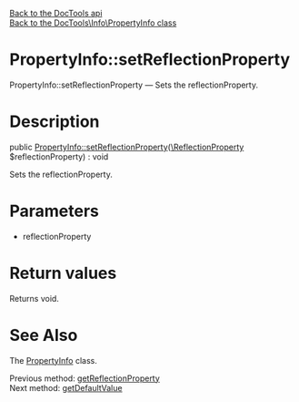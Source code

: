 [Back to the DocTools api](https://github.com/lingtalfi/DocTools/blob/master/doc/api/DocTools.md)<br>
[Back to the DocTools\Info\PropertyInfo class](https://github.com/lingtalfi/DocTools/blob/master/doc/api/DocTools/Info/PropertyInfo.md)


PropertyInfo::setReflectionProperty
================



PropertyInfo::setReflectionProperty — Sets the reflectionProperty.




Description
================


public [PropertyInfo::setReflectionProperty](https://github.com/lingtalfi/DocTools/blob/master/doc/api/DocTools/Info/PropertyInfo/setReflectionProperty.md)([\ReflectionProperty](http://php.net/manual/en/class.reflectionproperty.php) $reflectionProperty) : void




Sets the reflectionProperty.




Parameters
================


- reflectionProperty

    


Return values
================

Returns void.







See Also
================

The [PropertyInfo](https://github.com/lingtalfi/DocTools/blob/master/doc/api/DocTools/Info/PropertyInfo.md) class.

Previous method: [getReflectionProperty](https://github.com/lingtalfi/DocTools/blob/master/doc/api/DocTools/Info/PropertyInfo/getReflectionProperty.md)<br>Next method: [getDefaultValue](https://github.com/lingtalfi/DocTools/blob/master/doc/api/DocTools/Info/PropertyInfo/getDefaultValue.md)<br>

